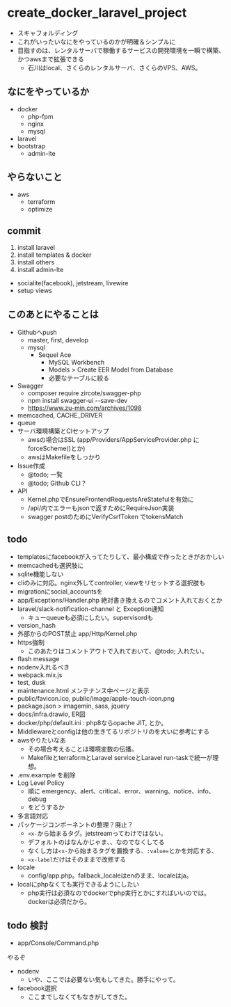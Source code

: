 create_docker_laravel_project
=============================

* スキャフォルディング
* これがいったいなにをやっているのかが明確＆シンプルに
* 目指すのは、レンタルサーバで稼働するサービスの開発環境を一瞬で構築、かつawsまで拡張できる
  * 石川はlocal、さくらのレンタルサーバ、さくらのVPS、AWS。

## なにをやっているか

* docker
  * php-fpm
  * nginx
  * mysql
* laravel
* bootstrap
  * admin-lte

## やらないこと

* aws
  * terraform
  * optimize

## commit

1. install laravel
2. install templates & docker
3. install others
4. install admin-lte
  * socialite(facebook), jetstream, livewire
  * setup views

## このあとにやることは

* Githubへpush
  * master, first, develop
  * mysql
    * Sequel Ace
      * MySQL Workbench
      * Models > Create EER Model from Database
      * 必要なテーブルに絞る
* Swagger
  * composer require zircote/swagger-php
  * npm install swagger-ui --save-dev
  * https://www.zu-min.com/archives/1098
* memcached, CACHE_DRIVER
* queue
* サーバ環境構築とCIセットアップ
  * awsの場合はSSL (app/Providers/AppServiceProvider.php に forceScheme()とか)
  * awsはMakefileをしっかり
* Issue作成
  * @todo; 一覧
  * @todo; Github CLI？
* API
  * Kernel.phpでEnsureFrontendRequestsAreStatefulを有効に
  * /api/内でエラーもjsonで返すためにRequireJson実装
  * swagger postのためにVerifyCsrfToken でtokensMatch

## todo

* templatesにfacebookが入ってたりして、最小構成で作ったときがおかしい
* memcachedも選択肢に
* sqlite機能しない
* cliのみに対応。nginx外してcontroller, viewをリセットする選択肢も
* migrationにsocial_accountsを
* app/Exceptions/Handler.php 絶対書き換えるのでコメント入れておくとか
* laravel/slack-notification-channel と Exception通知
  * キューqueueも必須にしたい。supervisordも
* version_hash
* 外部からのPOST禁止 app/Http/Kernel.php
* https強制
  * このあたりはコメントアウトで入れておいて、@todo; 入れたい。
* flash message
* nodenv入れるべき
* webpack.mix.js
* test, dusk
* maintenance.html メンテナンス中ページと表示
* public/favicon.ico, public/image/apple-touch-icon.png
* package.json > imagemin, sass, jquery
* docs/infra.drawio, ER図
* docker/php/default.ini : php8ならopache JIT, とか。
* Middlewareとconfigは他の生きてるリポジトリのを大いに参考にする
* awsやりたいなあ
  * その場合考えることは環境変数の伝播。
  * MakefileとterraformとLaravel serviceとLaravel run-taskで統一が理想。
* .env.example を削除
* Log Level Policy
  * 順に emergency、alert、critical、error、warning、notice、info、debug
  * をどうするか
* 多言語対応
* パッケージコンポーネントの整理？廃止？
  * `<x-`から始まるタグ。jetstreamってわけではない。
  * デフォルトのはなんかじゃま、、なのでなくしてる
  * なくし方は`<x-`から始まるタグを置換する、`:value=`とかを対応する、
  * `<x-label`だけはそのままで改修する
* locale
  * config/app.php。fallback_localeはenのまま、localeはja。
* localにphpなくても実行できるようにしたい
  * php実行は必須なのでdockerでphp実行とかにすればいいのでは。dockerは必須だから。


## todo 検討

* app/Console/Command.php


やるぞ

* nodenv
  * いや、ここでは必要ない気もしてきた。勝手にやって。
* facebook選択
  * ここまでしなくてもなきがしてきた。
